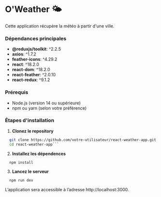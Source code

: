 # O'Weather 🌤️

Cette application récupère la météo à partir d'une ville.

### Dépendances principales

-   **@reduxjs/toolkit**: ^2.2.5
-   **axios**: ^1.7.2
-   **feather-icons**: ^4.29.2
-   **react**: ^18.2.0
-   **react-dom**: ^18.2.0
-   **react-feather**: ^2.0.10
-   **react-redux**: ^9.1.2

### Prérequis

-   Node.js (version 14 ou supérieure)
-   npm ou yarn (selon votre préférence)

### Étapes d'installation

1. **Clonez le repository**

````bash
  git clone https://github.com/votre-utilisateur/react-weather-app.git
  cd react-weather-app```
````

2. **Installez les dépendences**

```bash
  npm install
```

3. **Lancez le serveur**

```bash
  npm run dev
```

L’application sera accessible à l’adresse http://localhost:3000.
